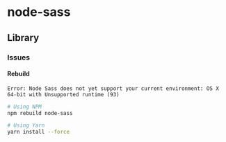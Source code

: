 # node-sass

## Library

### Issues

#### Rebuild

```log
Error: Node Sass does not yet support your current environment: OS X 64-bit with Unsupported runtime (93)
```

```sh
# Using NPM
npm rebuild node-sass

# Using Yarn
yarn install --force
```
